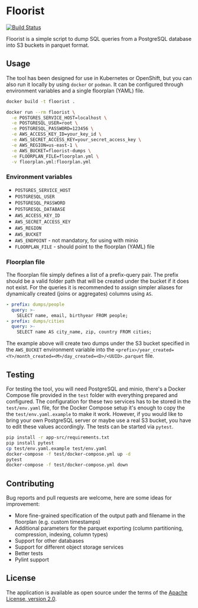 # Floorist
[![Build Status](https://app.travis-ci.com/skateman/floorist.svg?branch=master)](https://app.travis-ci.com/skateman/floorist)

Floorist is a simple script to dump SQL queries from a PostgreSQL database into S3 buckets in parquet format.

## Usage

The tool has been designed for use in Kubernetes or OpenShift, but you can also run it locally by using `docker` or `podman`. It can be configured through environment variables and a single floorplan (YAML) file.

```bash
docker build -t floorist .

docker run --rm floorist \
  -e POSTGRES_SERVICE_HOST=localhost \
  -e POSTGRESQL_USER=root \
  -e POSTGRESQL_PASSWORD=123456 \
  -e AWS_ACCESS_KEY_ID=your_key_id \
  -e AWS_SECRET_ACCESS_KEY=your_secret_access_key \
  -e AWS_REGION=us-east-1 \
  -e AWS_BUCKET=floorist-dumps \
  -e FLOORPLAN_FILE=floorplan.yml \
  -v floorplan.yml:floorplan.yml
```

### Environment variables
* `POSTGRES_SERVICE_HOST`
* `POSTGRESQL_USER`
* `POSTGRESQL_PASSWORD`
* `POSTGRESQL_DATABASE`
* `AWS_ACCESS_KEY_ID`
* `AWS_SECRET_ACCESS_KEY`
* `AWS_REGION`
* `AWS_BUCKET`
* `AWS_ENDPOINT` - not mandatory, for using with minio
* `FLOORPLAN_FILE` - should point to the floorplan (YAML) file

### Floorplan file

The floorplan file simply defines a list of a prefix-query pair. The prefix should be a valid folder path that will be created under the bucket if it does not exist. For the queries it is recommended to assign simpler aliases for dynamically created (joins or aggregates) columns using `AS`.

```yaml
- prefix: dumps/people
  query: >-
    SELECT name, email, birthyear FROM people;
- prefix: dumps/cities
  query: >-
    SELECT name AS city_name, zip, country FROM cities;
```

The example above will create two dumps under the S3 bucket specified in the `AWS_BUCKET` environment variable into the `<prefix>/year_created=<Y>/month_created=<M>/day_created=<D>/<UUID>.parquet` file.

## Testing
For testing the tool, you will need PostgreSQL and minio, there's a Docker Compose file provided in the `test` folder with everything prepared and configured. The configuration for these two services has to be stored in the `test/env.yaml` file, for the Docker Compose setup it's enough to copy the the `test/env.yaml.example` to make it work. However, if you would like to bring your own PostgreSQL server or maybe use a real S3 bucket, you have to edit these values accordingly. The tests can be started via `pytest`.

```bash
pip install -r app-src/requirements.txt
pip install pytest
cp test/env.yaml.example test/env.yaml
docker-compose -f test/docker-compose.yml up -d
pytest
docker-compose -f test/docker-compose.yml down
````

## Contributing
Bug reports and pull requests are welcome, here are some ideas for improvement:
* More fine-grained specification of the output path and filename in the floorplan (e.g. custom timestamps)
* Additional parameters for the parquet exporting (column partitioning, compression, indexing, column types)
* Support for other databases
* Support for different object storage services
* Better tests
* Pylint support

## License
The application is available as open source under the terms of the [Apache License, version 2.0](https://opensource.org/licenses/Apache-2.0).
